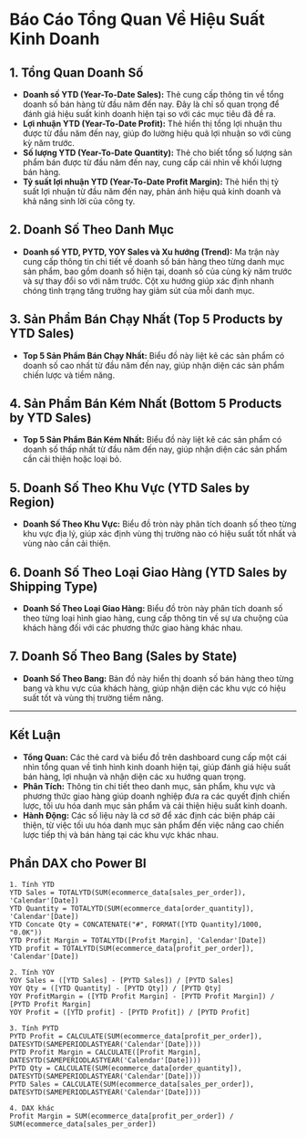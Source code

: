 # Báo Cáo Tổng Quan Về Hiệu Suất Kinh Doanh

## 1. Tổng Quan Doanh Số
- **Doanh số YTD (Year-To-Date Sales):** Thẻ cung cấp thông tin về tổng doanh số bán hàng từ đầu năm đến nay. Đây là chỉ số quan trọng để đánh giá hiệu suất kinh doanh hiện tại so với các mục tiêu đã đề ra.
- **Lợi nhuận YTD (Year-To-Date Profit):** Thẻ hiển thị tổng lợi nhuận thu được từ đầu năm đến nay, giúp đo lường hiệu quả lợi nhuận so với cùng kỳ năm trước.
- **Số lượng YTD (Year-To-Date Quantity):** Thẻ cho biết tổng số lượng sản phẩm bán được từ đầu năm đến nay, cung cấp cái nhìn về khối lượng bán hàng.
- **Tỷ suất lợi nhuận YTD (Year-To-Date Profit Margin):** Thẻ hiển thị tỷ suất lợi nhuận từ đầu năm đến nay, phản ánh hiệu quả kinh doanh và khả năng sinh lời của công ty.

## 2. Doanh Số Theo Danh Mục
- **Doanh số YTD, PYTD, YOY Sales và Xu hướng (Trend):** Ma trận này cung cấp thông tin chi tiết về doanh số bán hàng theo từng danh mục sản phẩm, bao gồm doanh số hiện tại, doanh số của cùng kỳ năm trước và sự thay đổi so với năm trước. Cột xu hướng giúp xác định nhanh chóng tình trạng tăng trưởng hay giảm sút của mỗi danh mục.

## 3. Sản Phẩm Bán Chạy Nhất (Top 5 Products by YTD Sales)
- **Top 5 Sản Phẩm Bán Chạy Nhất:** Biểu đồ này liệt kê các sản phẩm có doanh số cao nhất từ đầu năm đến nay, giúp nhận diện các sản phẩm chiến lược và tiềm năng.

## 4. Sản Phẩm Bán Kém Nhất (Bottom 5 Products by YTD Sales)
- **Top 5 Sản Phẩm Bán Kém Nhất:** Biểu đồ này liệt kê các sản phẩm có doanh số thấp nhất từ đầu năm đến nay, giúp nhận diện các sản phẩm cần cải thiện hoặc loại bỏ.

## 5. Doanh Số Theo Khu Vực (YTD Sales by Region)
- **Doanh Số Theo Khu Vực:** Biểu đồ tròn này phân tích doanh số theo từng khu vực địa lý, giúp xác định vùng thị trường nào có hiệu suất tốt nhất và vùng nào cần cải thiện.

## 6. Doanh Số Theo Loại Giao Hàng (YTD Sales by Shipping Type)
- **Doanh Số Theo Loại Giao Hàng:** Biểu đồ tròn này phân tích doanh số theo từng loại hình giao hàng, cung cấp thông tin về sự ưa chuộng của khách hàng đối với các phương thức giao hàng khác nhau.

## 7. Doanh Số Theo Bang (Sales by State)
- **Doanh Số Theo Bang:** Bản đồ này hiển thị doanh số bán hàng theo từng bang và khu vực của khách hàng, giúp nhận diện các khu vực có hiệu suất tốt và vùng thị trường tiềm năng.

---

## Kết Luận
- **Tổng Quan:** Các thẻ card và biểu đồ trên dashboard cung cấp một cái nhìn tổng quan về tình hình kinh doanh hiện tại, giúp đánh giá hiệu suất bán hàng, lợi nhuận và nhận diện các xu hướng quan trọng.
- **Phân Tích:** Thông tin chi tiết theo danh mục, sản phẩm, khu vực và phương thức giao hàng giúp doanh nghiệp đưa ra các quyết định chiến lược, tối ưu hóa danh mục sản phẩm và cải thiện hiệu suất kinh doanh.
- **Hành Động:** Các số liệu này là cơ sở để xác định các biện pháp cải thiện, từ việc tối ưu hóa danh mục sản phẩm đến việc nâng cao chiến lược tiếp thị và bán hàng tại các khu vực khác nhau.

## Phần DAX cho Power BI
```DAX
1. Tính YTD
YTD Sales = TOTALYTD(SUM(ecommerce_data[sales_per_order]), 'Calendar'[Date])
YTD Quantity = TOTALYTD(SUM(ecommerce_data[order_quantity]), 'Calendar'[Date])
YTD Concate Qty = CONCATENATE("#", FORMAT([YTD Quantity]/1000, "0.0K"))
YTD Profit Margin = TOTALYTD([Profit Margin], 'Calendar'[Date])
YTD profit = TOTALYTD(SUM(ecommerce_data[profit_per_order]), 'Calendar'[Date]) 

2. Tính YOY
YOY Sales = ([YTD Sales] - [PYTD Sales]) / [PYTD Sales]
YOY Qty = ([YTD Quantity] - [PYTD Qty]) / [PYTD Qty]
YOY ProfitMargin = ([YTD Profit Margin] - [PYTD Profit Margin]) / [PYTD Profit Margin]
YOY Profit = ([YTD profit] - [PYTD Profit]) / [PYTD Profit]

3. Tính PYTD
PYTD Profit = CALCULATE(SUM(ecommerce_data[profit_per_order]), DATESYTD(SAMEPERIODLASTYEAR('Calendar'[Date])))
PYTD Profit Margin = CALCULATE([Profit Margin], DATESYTD(SAMEPERIODLASTYEAR('Calendar'[Date])))
PYTD Qty = CALCULATE(SUM(ecommerce_data[order_quantity]), DATESYTD(SAMEPERIODLASTYEAR('Calendar'[Date])))
PYTD Sales = CALCULATE(SUM(ecommerce_data[sales_per_order]), DATESYTD(SAMEPERIODLASTYEAR('Calendar'[Date])))

4. DAX khác
Profit Margin = SUM(ecommerce_data[profit_per_order]) / SUM(ecommerce_data[sales_per_order])

